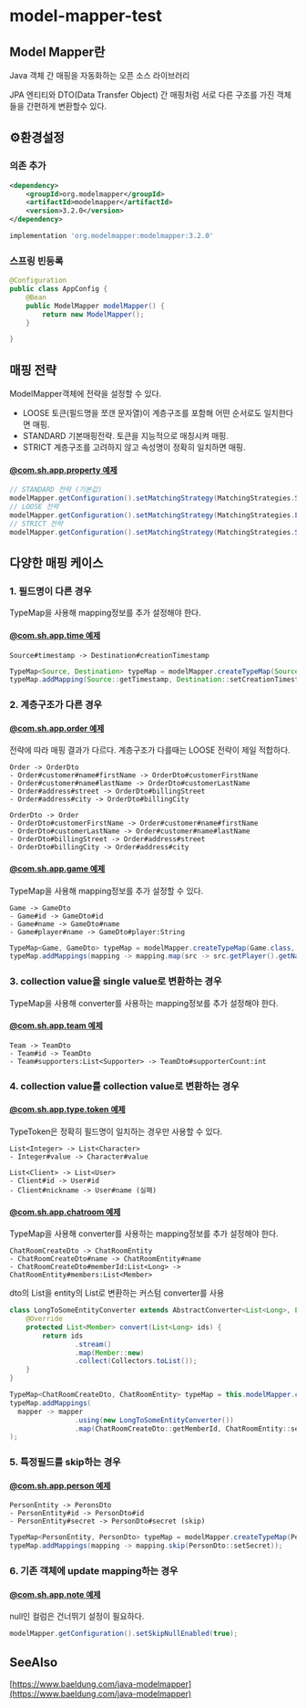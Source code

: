 # model-mapper-test
## Model Mapper란

Java 객체 간 매핑을 자동화하는 오픈 소스 라이브러리

JPA 엔티티와 DTO(Data Transfer Object) 간 매핑처럼 서로 다른 구조를 가진 객체들을 간편하게 변환할수 있다.

## ⚙️환경설정

### 의존 추가

```xml
<dependency>
    <groupId>org.modelmapper</groupId>
    <artifactId>modelmapper</artifactId>
    <version>3.2.0</version>
</dependency>
```

```groovy
implementation 'org.modelmapper:modelmapper:3.2.0'
```

### 스프링 빈등록

```java
@Configuration
public class AppConfig {
    @Bean
    public ModelMapper modelMapper() {
        return new ModelMapper();
    }

}
```
## 매핑 전략
ModelMapper객체에 전략을 설정할 수 있다.
- LOOSE 토큰(필드명을 쪼갠 문자열)이 계층구조를 포함해 어떤 순서로도 일치한다면 매핑. 
- STANDARD 기본매핑전략. 토큰을 지능적으로 매칭시켜 매핑.
- STRICT 계층구조를 고려하지 않고 속성명이 정확히 일치하면 매핑.

####  [@com.sh.app.property 예제](https://github.com/shqkel/model-mapper-test/blob/master/src/test/java/com/sh/app/property)
```java
// STANDARD 전략 (기본값)
modelMapper.getConfiguration().setMatchingStrategy(MatchingStrategies.STANDARD);
// LOOSE 전략
modelMapper.getConfiguration().setMatchingStrategy(MatchingStrategies.LOOSE);
// STRICT 전략
modelMapper.getConfiguration().setMatchingStrategy(MatchingStrategies.STRICT);
```


## 다양한 매핑 케이스

### 1. 필드명이 다른 경우
TypeMap을 사용해 mapping정보를 추가 설정해야 한다.

#### [@com.sh.app.time 예제](https://github.com/shqkel/model-mapper-test/tree/master/src/test/java/com/sh/app/time)
```
Source#timestamp -> Destination#creationTimestamp
```
```java
TypeMap<Source, Destination> typeMap = modelMapper.createTypeMap(Source.class, Destination.class);
typeMap.addMapping(Source::getTimestamp, Destination::setCreationTimestamp);
```
### 2. 계층구조가 다른 경우

#### [@com.sh.app.order 예제](https://github.com/shqkel/model-mapper-test/tree/master/src/test/java/com/sh/app/order)
전략에 따라 매핑 결과가 다르다. 계층구조가 다를때는 LOOSE 전략이 제일 적합하다.
```
Order -> OrderDto
- Order#customer#name#firstName -> OrderDto#customerFirstName
- Order#customer#name#lastName -> OrderDto#customerLastName
- Order#address#street -> OrderDto#billingStreet
- Order#address#city -> OrderDto#billingCity
```
```
OrderDto -> Order
- OrderDto#customerFirstName -> Order#customer#name#firstName
- OrderDto#customerLastName -> Order#customer#name#lastName
- OrderDto#billingStreet -> Order#address#street
- OrderDto#billingCity -> Order#address#city
```

#### [@com.sh.app.game 예제](https://github.com/shqkel/model-mapper-test/tree/master/src/test/java/com/sh/app/game)
TypeMap을 사용해 mapping정보를 추가 설정할 수 있다.
```
Game -> GameDto
- Game#id -> GameDto#id
- Game#name -> GameDto#name
- Game#player#name -> GameDto#player:String
 ```
```java
TypeMap<Game, GameDto> typeMap = modelMapper.createTypeMap(Game.class, GameDto.class);
typeMap.addMappings(mapping -> mapping.map(src -> src.getPlayer().getName(), GameDto::setPlayer));
```
### 3. collection value을 single value로 변환하는 경우 
TypeMap을 사용해 converter를 사용하는 mapping정보를 추가 설정해야 한다.

#### [@com.sh.app.team 예제](https://github.com/shqkel/model-mapper-test/tree/master/src/test/java/com/sh/app/team)
```
Team -> TeamDto
- Team#id -> TeamDto
- Team#supporters:List<Supporter> -> TeamDto#supporterCount:int
```

### 4. collection value를 collection value로 변환하는 경우

#### [@com.sh.app.type.token 예제](https://github.com/shqkel/model-mapper-test/tree/master/src/test/java/com/sh/app/token)
TypeToken은 정확히 필드명이 일치하는 경우만 사용할 수 있다.
```
List<Integer> -> List<Character>
- Integer#value -> Character#value
```
```
List<Client> -> List<User>
- Client#id -> User#id
- Client#nickname -> User#name (실패)
```

#### [@com.sh.app.chatroom 예제](https://github.com/shqkel/model-mapper-test/tree/master/src/test/java/com/sh/app/chatroom)
TypeMap을 사용해 converter를 사용하는 mapping정보를 추가 설정해야 한다.
```
ChatRoomCreateDto -> ChatRoomEntity
- ChatRoomCreateDto#name -> ChatRoomEntity#name
- ChatRoomCreateDto#memberId:List<Long> -> ChatRoomEntity#members:List<Member>
```

dto의 List<Long>을 entity의 List<Member>로 변환하는 커스텀 converter를 사용
```java
class LongToSomeEntityConverter extends AbstractConverter<List<Long>, List<Member>> {
    @Override
    protected List<Member> convert(List<Long> ids) {
        return ids
                .stream()
                .map(Member::new)
                .collect(Collectors.toList());
    }
}
```
```java
TypeMap<ChatRoomCreateDto, ChatRoomEntity> typeMap = this.modelMapper.createTypeMap(ChatRoomCreateDto.class, ChatRoomEntity.class);
typeMap.addMappings(
  mapper -> mapper
                .using(new LongToSomeEntityConverter())
                .map(ChatRoomCreateDto::getMemberId, ChatRoomEntity::setMembers)
);
```

### 5. 특정필드를 skip하는 경우
#### [@com.sh.app.person 예제](https://github.com/shqkel/model-mapper-test/tree/master/src/test/java/com/sh/app/person)
```
PersonEntity -> PeronsDto
- PersonEntity#id -> PersonDto#id
- PersonEntity#secret -> PersonDto#secret (skip)
```
```java
TypeMap<PersonEntity, PersonDto> typeMap = modelMapper.createTypeMap(PersonEntity.class, PersonDto.class);
typeMap.addMappings(mapping -> mapping.skip(PersonDto::setSecret));
```

### 6. 기존 객체에 update mapping하는 경우
#### [@com.sh.app.note 예제](https://github.com/shqkel/model-mapper-test/tree/master/src/test/java/com/sh/app/note)
null인 컬럼은 건너뛰기 설정이 필요하다.
```java
modelMapper.getConfiguration().setSkipNullEnabled(true);
```

## SeeAlso
[https://www.baeldung.com/java-modelmapper](https://www.baeldung.com/java-modelmapper)
